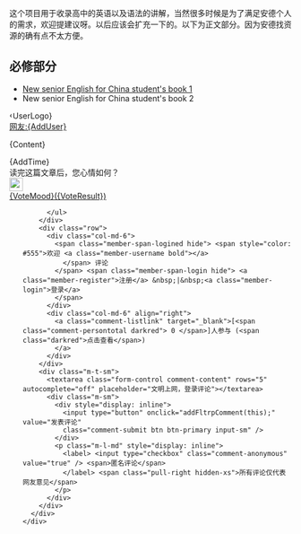 <p>这个项目用于收录高中的英语以及语法的讲解，当然很多时候是为了满足安德个人的需求，欢迎提建议呀。以后应该会扩充一下的。以下为正文部分。因为安德找资源的确有点不太方便。</p>
  <h2>必修部分</h2>
<ul>
  <li><a href="https://dfghj123tyuvi.github.io/Compulsory-English/%E5%BF%85%E4%BF%AE%E4%B8%80">New senior English for China student's book 1</a></li>
  <li>New senior English for China student's book 2</li>
</ul>
<div class="media">
        <div class="media-left text-center" >
          <div class="img" style="width: 100px;border-radius: 50%; overflow: Hidden;"><a>{UserLogo}</a></div>
          <div class="use"><a href="#" title="{AddUser}">网友:{AddUser}</a></div>
        </div>
        <div class="media-body p-t-md">
          <p style="height:auto;">{Content}</p>
          <div class="time m-t-md">{AddTime}</div>
        </div>
      </div>
    </li>
  </div>
  <div class="mood m-xs p-xs hide">
    <div class="m-sm">
      <div class="font14">读完这篇文章后，您心情如何？</div>
      <div class="moods row m-t-sm "></div>
      <div class="mood_template hidden">
        <div class="col-md-{Size} m-t-sm text-center">
          <a href="#;" onClick="Member.addFaceVote({faceId});"><img src="/template/{srcurl}" width="24" height="24"/><br/>{VoteMood}({VoteResult})</a>
        </div>
      </div>
    </div>
  </div>
  <div class="comment m-xs p-xs">
    <input type="hidden" id="commemtListFlag" value="N">
    <div>
      <div class="m-sm">
        <div class="row">
          <ul id="commemtlist">
            
          </ul>
        </div>
        <div class="row">
          <div class="col-md-6">
            <span class="member-span-logined hide"> <span style="color: #555">欢迎 <a class="member-username bold"></a>
              </span> 评论
            </span> <span class="member-span-login hide"> <a class="member-register">注册</a> &nbsp;|&nbsp;<a class="member-login">登录</a>
            </span>
          </div>
          <div class="col-md-6" align="right">
            <a class="comment-listlink" target="_blank">[<span class="comment-persontotal darkred"> 0 </span>]人参与 (<span class="darkred">点击查看</span>)
            </a>
          </div>
        </div>
        <div class="m-t-sm">
          <textarea class="form-control comment-content" rows="5" autocomplete="off" placeholder="文明上网，登录评论"></textarea>
          <div class="m-sm">
            <div style="display: inline">
              <input type="button" onclick="addFltrpComment(this);" value="发表评论"
              class="comment-submit btn btn-primary input-sm" />
            </div>
            <p class="m-l-md" style="display: inline">
              <label> <input type="checkbox" class="comment-anonymous" value="true" /> <span>匿名评论</span>
              </label> <span class="pull-right hidden-xs">所有评论仅代表网友意见</span>
            </p>
          </div>
        </div>
      </div>
    </div>
  </div>
  <script>
    var commemtListFlag = $V("commemtListFlag");
    
    if("Y"==commemtListFlag){
    } else{
      $.ajax({
        url:'http://www.unischool.cn/unischool/FrontCommentList/getcommonlist',
        dataType:"jsonp",
        jsonp:"callback",
        data:{"ContentID":window.variablesForComment.ContentID,"ContentType":window.variablesForComment.ContentType,"CatalogID":window.variablesForComment.CatalogID,"CommentCount":10},
        success:function(data){
          if(data.status ==1){
            //$("#commemtlist").empty();
            data.data.forEach(function(p){
              temp = $("#commemtliTemp").html();
              temp =temp.replace(new RegExp('{AddTime}',"gm"),p.AddTime);
              temp =temp.replace(new RegExp('{AddUser}',"gm"),p.AddUser);
              temp =temp.replace(new RegExp('{Content}',"gm"),p.Content);
              var memberLogo=(p.UserLogo=="")?"images/bigNoPicture.jpg":p.UserLogo;
              temp =temp.replace(new RegExp('{UserLogo}',"gm"),"<img src='/"+memberLogo+"' />");
              $("#commemtlist").append(temp);  
            });
            $(".comment-persontotal").text(data.PersonTotal);
          }
        }
      });
    }
    
    function addFltrpComment(ele){
      var comment = $(ele).closest(".comment");
      if (comment.length == 0) {
        Dialog.alert("评论框未处于含有.comment样式的元素内!");
        return;
      }
      var content = comment.find(".comment-content").val();
      if (variablesForComment.IsNeedLogin && !Member.isLogined) {
        Dialog.alert(Lang.get("Messageboard.LoginFirst"));
        return;
      } else if (!content) {
        Dialog.alert(Lang.get("Messageboard.ContentEmpty"));
        return;
      } else if (content.length > 2000) {// 最大长度2000
        Dialog.alert(Lang.get("Messageboard.ContentMore"));
        return false;
      }
      var parentID = 0;
      var functions = comment.closest(".comment-functions");// 如果是在回复处直接显示评论框则应被含有.comment-function的元素包裹
      if (functions.length != 0) {
        parentID = functions.attr("parentID");
      }
      var dc = {
        ContentID : variablesForComment.ContentID,
        SiteID : siteID,
        CmntContent : content,
        ParentID : parentID,
        CmntCheckbox : comment.find(".comment-anonymous").prop("checked")
      };
      Server.sendRequest('comment/commit', dc, function(response) {
        if (response.Status) {
          MsgPop(response.Message);
          $(".comment-content").val("");
        }else{
          Dialog.alert(response.Message);
        }
      });// 成功提示改为冒泡，失败则提示失败原因
    }
  </script>
